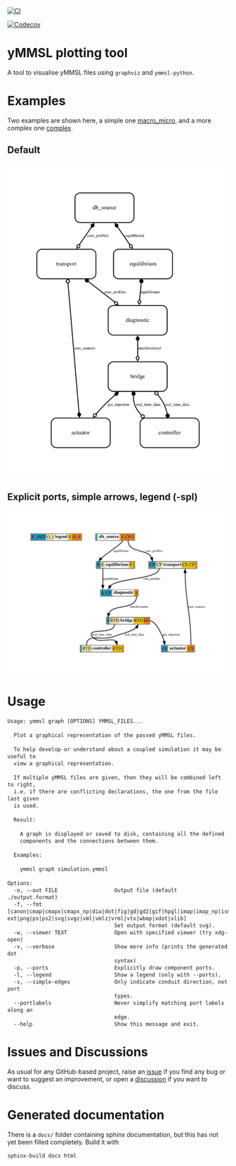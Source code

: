 [![CI](https://github.com/DaanVanVugt/ymmsl-dot/workflows/ci/badge.svg?branch=main)](https://github.com/DaanVanVugt/ymmsl-dot/actions?workflow=ci)

[![Codecov](https://codecov.io/gh/DaanVanVugt/ymmsl-dot/branch/main/graph/badge.svg)](https://codecov.io/gh/DaanVanVugt/ymmsl-dot)

<!--[![Read the Docs](https://img.shields.io/readthedocs/ymmsl-dot/latest?label=Read%20the%20Docs)](https://ymmsl-dot.readthedocs.io/en/latest/index.html) -->

# yMMSL plotting tool

A tool to visualise yMMSL files using `graphviz` and `ymmsl-python`.

# Examples
Two examples are shown here, a simple one [macro_micro](./docs/examples/macro_micro.ymmsl), and a more complex one [complex](./docs/examples/complex.ymmsl).

## Default
![Default options](./docs/static/complex.svg)

## Explicit ports, simple arrows, legend (-spl)
![More options](./docs/static/complex_spl.svg)


# Usage

    Usage: ymmsl graph [OPTIONS] YMMSL_FILES...

      Plot a graphical representation of the passed yMMSL files.

      To help develop or understand about a coupled simulation it may be useful to
      view a graphical representation.

      If multiple yMMSL files are given, then they will be combined left to right,
      i.e. if there are conflicting declarations, the one from the file last given
      is used.

      Result:

        A graph is displayed or saved to disk, containing all the defined
        components and the connections between them.

      Examples:

        ymmsl graph simulation.ymmsl

    Options:
      -o, --out FILE                  Output file (default ./output.format)
      -f, --fmt [canon|cmap|cmapx|cmapx_np|dia|dot|fig|gd|gd2|gif|hpgl|imap|imap_np|ismap|jpe|jpeg|jpg|mif|mp|pcl|pdf|pic|plain|plain-ext|png|ps|ps2|svg|svgz|vml|vmlz|vrml|vtx|wbmp|xdot|xlib]
                                      Set output format (default svg).
      -w, --viewer TEXT               Open with specified viewer (try xdg-open)
      -v, --verbose                   Show more info (prints the generated dot
                                      syntax)
      -p, --ports                     Explicitly draw component ports.
      -l, --legend                    Show a legend (only with --ports).
      -s, --simple-edges              Only indicate conduit direction, not port
                                      types.
      --portlabels                    Never simplify matching port labels along an
                                      edge.
      --help                          Show this message and exit.

# Issues and Discussions

As usual for any GitHub-based project, raise an
[issue](https://github.com/DaanVanVugt/ymmsl-dot/issues) if you find any
bug or want to suggest an improvement, or open a
[discussion](https://github.com/DaanVanVugt/ymmsl-dot/discussions) if
you want to discuss.

# Generated documentation

There is a `docs/` folder containing sphinx documentation, but this has not yet been filled completely.
Build it with
```bash
sphinx-build docs html
```